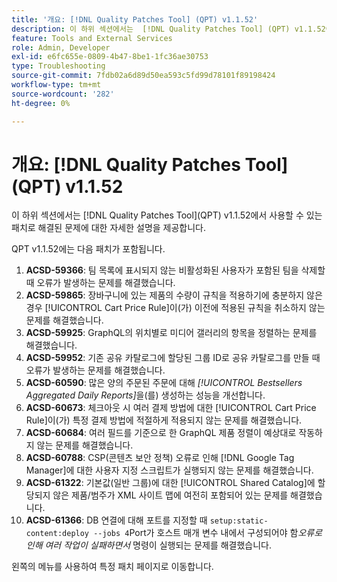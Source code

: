 ```yaml
---
title: '개요: [!DNL Quality Patches Tool] (QPT) v1.1.52'
description: 이 하위 섹션에서는  [!DNL Quality Patches Tool] (QPT) v1.1.52에서 사용할 수 있는 패치로 해결된 문제에 대한 자세한 설명을 제공합니다.
feature: Tools and External Services
role: Admin, Developer
exl-id: e6fc655e-0809-4b47-8be1-1fc36ae30753
type: Troubleshooting
source-git-commit: 7fdb02a6d89d50ea593c5fd99d78101f89198424
workflow-type: tm+mt
source-wordcount: '282'
ht-degree: 0%

---
```


# 개요: [!DNL Quality Patches Tool]&#x200B;(QPT) v1.1.52

이 하위 섹션에서는 [!DNL Quality Patches Tool]&#x200B;(QPT) v1.1.52에서 사용할 수 있는 패치로 해결된 문제에 대한 자세한 설명을 제공합니다.

QPT v1.1.52에는 다음 패치가 포함됩니다.

1. **ACSD-59366**: 팀 목록에 표시되지 않는 비활성화된 사용자가 포함된 팀을 삭제할 때 오류가 발생하는 문제를 해결했습니다.
1. **ACSD-59865**: 장바구니에 있는 제품의 수량이 규칙을 적용하기에 충분하지 않은 경우 [!UICONTROL Cart Price Rule]이(가) 이전에 적용된 규칙을 취소하지 않는 문제를 해결했습니다.
1. **ACSD-59925**: GraphQL의 위치별로 미디어 갤러리의 항목을 정렬하는 문제를 해결했습니다.
1. **ACSD-59952**: 기존 공유 카탈로그에 할당된 그룹 ID로 공유 카탈로그를 만들 때 오류가 발생하는 문제를 해결했습니다.
1. **ACSD-60590**: 많은 양의 주문된 주문에 대해 *[!UICONTROL Bestsellers Aggregated Daily Reports]*&#x200B;을(를) 생성하는 성능을 개선합니다.
1. **ACSD-60673**: 체크아웃 시 여러 결제 방법에 대한 [!UICONTROL Cart Price Rule]이(가) 특정 결제 방법에 적절하게 적용되지 않는 문제를 해결했습니다.
1. **ACSD-60684**: 여러 필드를 기준으로 한 GraphQL 제품 정렬이 예상대로 작동하지 않는 문제를 해결했습니다.
1. **ACSD-60788**: CSP(콘텐츠 보안 정책) 오류로 인해 [!DNL Google Tag Manager]에 대한 사용자 지정 스크립트가 실행되지 않는 문제를 해결했습니다.
1. **ACSD-61322**: 기본값(일반 그룹)에 대한 [!UICONTROL Shared Catalog]에 할당되지 않은 제품/범주가 XML 사이트 맵에 여전히 포함되어 있는 문제를 해결했습니다.
1. **ACSD-61366**: DB 연결에 대해 포트를 지정할 때 `setup:static-content:deploy --jobs 4`Port가 호스트 매개 변수 내에서 구성되어야 함&#x200B;*오류로 인해 여러 작업이 실패하면서* 명령이 실행되는 문제를 해결했습니다.

왼쪽의 메뉴를 사용하여 특정 패치 페이지로 이동합니다.
